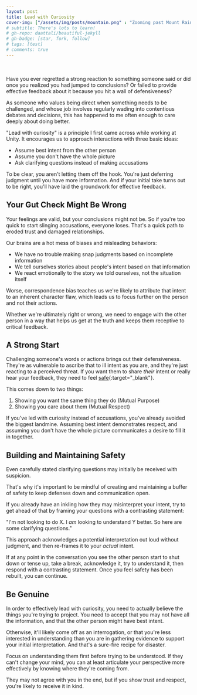 ```yaml
---
layout: post
title: Lead with Curiosity
cover-img: ["/assets/img/posts/mountain.png" : "Zooming past Mount Rainier on a train to Seattle, 2023"]
# subtitle: There's lots to learn!
# gh-repo: daattali/beautiful-jekyll
# gh-badge: [star, fork, follow]
# tags: [test]
# comments: true
---
```

<br><br>
Have you ever regretted a strong reaction to something someone said or did once you realized you had jumped to conclusions? Or failed to provide effective feedback about it because you hit a wall of defensiveness?

As someone who values being direct when something needs to be challenged, and whose job involves regularly wading into contentious debates and decisions, this has happened to me often enough to care deeply about doing better.

"Lead with curiosity" is a principle I first came across while working at Unity. It encourages us to approach interactions with three basic ideas:
* Assume best intent from the other person
* Assume you don't have the whole picture
* Ask clarifying questions instead of making accusations

To be clear, you aren't letting them off the hook. You're just deferring judgment until you have more information. And if your initial take turns out to be right, you'll have laid the groundwork for effective feedback.

## Your Gut Check Might Be Wrong

Your feelings are valid, but your conclusions might not be. So if you're too quick to start slinging accusations, everyone loses. That's a quick path to eroded trust and damaged relationships.

Our brains are a hot mess of biases and misleading behaviors:
* We have no trouble making snap judgments based on incomplete information
* We tell ourselves stories about people's intent based on that information
* We react emotionally to the story we told ourselves, not the situation itself

Worse, correspondence bias teaches us we're likely to attribute that intent to an inherent character flaw, which leads us to focus further on the person and not their actions.

Whether we're ultimately right or wrong, we need to engage with the other person in a way that helps us get at the truth and keeps them receptive to critical feedback.

## A Strong Start

Challenging someone's words or actions brings out their defensiveness. They're as vulnerable to ascribe that to ill intent as you are, and they're just reacting to a perceived threat. If you want them to share _their_ intent or really hear your feedback, they need to feel [safe](https://cruciallearning.com/blog/crucial-conversations-skill-summary-make-it-safe/){:target="_blank"}.

This comes down to two things:
1. Showing you want the same thing they do (Mutual Purpose)
2. Showing you care about them (Mutual Respect)

If you've led with curiosity instead of accusations, you've already avoided the biggest landmine. Assuming best intent demonstrates respect, and assuming you don't have the whole picture communicates a desire to fill it in together.

## Building and Maintaining Safety

Even carefully stated clarifying questions may initially be received with suspicion.

That's why it's important to be mindful of creating and maintaining a buffer of safety to keep defenses down and communication open.

If you already have an inkling how they may misinterpret your intent, try to get ahead of that by framing your questions with a contrasting statement:

"I'm not looking to do X. I _am_ looking to understand Y better. So here are some clarifying questions."

This approach acknowledges a potential interpretation out loud without judgment, and then re-frames it to your _actual_ intent.

If at any point in the conversation you see the other person start to shut down or tense up, take a break, acknowledge it, try to understand it, then respond with a contrasting statement. Once you feel safety has been rebuilt, you can continue.

## Be Genuine

In order to effectively lead with curiosity, you need to actually believe the things you're trying to project. You need to accept that you may not have all the information, and that the other person might have best intent.

Otherwise, it'll likely come off as an interrogation, or that you're less interested in understanding than you are in gathering evidence to support your initial interpretation. And that's a sure-fire recipe for disaster.

Focus on understanding them first before trying to be understood. If they can't change your mind, you can at least articulate your perspective more effectively by knowing where they're coming from. 

They may not agree with you in the end, but if you show trust and respect, you're likely to receive it in kind.
